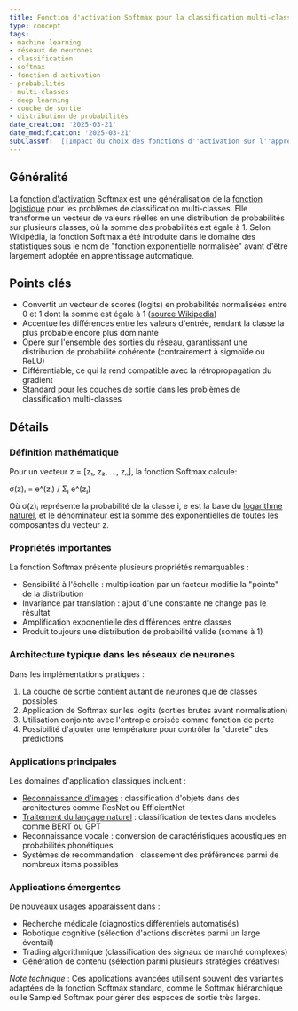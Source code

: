 ```yaml
---
title: Fonction d'activation Softmax pour la classification multi-classes
type: concept
tags:
- machine learning
- réseaux de neurones
- classification
- softmax
- fonction d'activation
- probabilités
- multi-classes
- deep learning
- couche de sortie
- distribution de probabilités
date_creation: '2025-03-21'
date_modification: '2025-03-21'
subClassOf: '[[Impact du choix des fonctions d''activation sur l''apprentissage profond]]'
---
```

## Généralité

La [fonction d'activation](https://fr.wikipedia.org/wiki/Fonction_d%27activation) Softmax est une généralisation de la [fonction logistique](https://fr.wikipedia.org/wiki/R%C3%A9gression_logistique) pour les problèmes de classification multi-classes. Elle transforme un vecteur de valeurs réelles en une distribution de probabilités sur plusieurs classes, où la somme des probabilités est égale à 1. Selon Wikipédia, la fonction Softmax a été introduite dans le domaine des statistiques sous le nom de "fonction exponentielle normalisée" avant d'être largement adoptée en apprentissage automatique.

## Points clés

- Convertit un vecteur de scores (logits) en probabilités normalisées entre 0 et 1 dont la somme est égale à 1 ([source Wikipedia](https://fr.wikipedia.org/wiki/Fonction_softmax))
- Accentue les différences entre les valeurs d'entrée, rendant la classe la plus probable encore plus dominante
- Opère sur l'ensemble des sorties du réseau, garantissant une distribution de probabilité cohérente (contrairement à sigmoïde ou ReLU)
- Différentiable, ce qui la rend compatible avec la rétropropagation du gradient
- Standard pour les couches de sortie dans les problèmes de classification multi-classes

## Détails

### Définition mathématique

Pour un vecteur z = [z₁, z₂, ..., zₙ], la fonction Softmax calcule:

σ(z)ᵢ = e^(zᵢ) / Σⱼ e^(zⱼ)

Où σ(z)ᵢ représente la probabilité de la classe i, e est la base du [logarithme naturel](https://fr.wikipedia.org/wiki/Logarithme_naturel), et le dénominateur est la somme des exponentielles de toutes les composantes du vecteur z.

### Propriétés importantes

La fonction Softmax présente plusieurs propriétés remarquables :
- Sensibilité à l'échelle : multiplication par un facteur modifie la "pointe" de la distribution
- Invariance par translation : ajout d'une constante ne change pas le résultat
- Amplification exponentielle des différences entre classes
- Produit toujours une distribution de probabilité valide (somme à 1)

### Architecture typique dans les réseaux de neurones

Dans les implémentations pratiques :
1. La couche de sortie contient autant de neurones que de classes possibles
2. Application de Softmax sur les logits (sorties brutes avant normalisation)
3. Utilisation conjointe avec l'entropie croisée comme fonction de perte
4. Possibilité d'ajouter une température pour contrôler la "dureté" des prédictions

### Applications principales

Les domaines d'application classiques incluent :
- [Reconnaissance d'images](https://fr.wikipedia.org/wiki/Reconnaissance_d%27images) : classification d'objets dans des architectures comme ResNet ou EfficientNet
- [Traitement du langage naturel](https://fr.wikipedia.org/wiki/Traitement_automatique_du_langage_naturel) : classification de textes dans modèles comme BERT ou GPT
- Reconnaissance vocale : conversion de caractéristiques acoustiques en probabilités phonétiques
- Systèmes de recommandation : classement des préférences parmi de nombreux items possibles

### Applications émergentes

De nouveaux usages apparaissent dans :
- Recherche médicale (diagnostics différentiels automatisés)
- Robotique cognitive (sélection d'actions discrètes parmi un large éventail)
- Trading algorithmique (classification des signaux de marché complexes)
- Génération de contenu (sélection parmi plusieurs stratégies créatives)

*Note technique* : Ces applications avancées utilisent souvent des variantes adaptées de la fonction Softmax standard, comme le Softmax hiérarchique ou le Sampled Softmax pour gérer des espaces de sortie très larges.